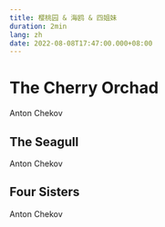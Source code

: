 ```yaml
---
title: 樱桃园 & 海鸥 & 四姐妹
duration: 2min
lang: zh
date: 2022-08-08T17:47:00.000+08:00
---
```


# The Cherry Orchad

Anton Chekov

## The Seagull

Anton Chekov

## Four Sisters

Anton Chekov

